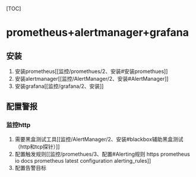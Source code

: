 [TOC]

# prometheus+alertmanager+grafana
## 安装
1. 安装prometheus[[监控/promethues/2、安装#安装promethues]]
2. 安装alertmanager[[监控/AlertManager/2、安装#AlertManager]]
3. 安装grafana[[监控/grafana/2、安装]]

## 配置警报
### 监控http
1. 需要黑盒测试工具[[监控/AlertManager/2、安装#blackbox辅助黑盒测试（http和tcp探针）]]
2. 配置触发规则[[监控/promethues/3、配置#Alerting规则 https prometheus io docs prometheus latest configuration alerting_rules]]
3. 配置告警目标